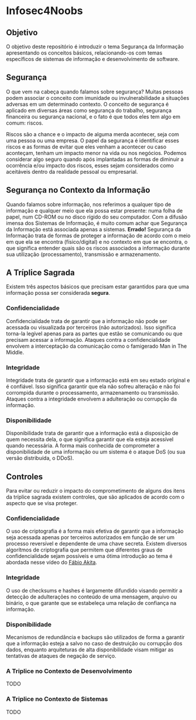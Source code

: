 # Infosec4Noobs

## Objetivo
O objetivo deste repositório é introduzir o tema Segurança da Informação apresentando os conceitos básicos, relacionando-os com temas específicos de sistemas de informação e desenvolvimento de software.

## Segurança
O que vem na cabeça quando falamos sobre segurança? Muitas pessoas podem associar o conceito com imunidade ou invulnerabilidade a situações adversas em um determinado contexto. O conceito de segurança é aplicado em diversas áreas como segurança do trabalho, segurança financeira ou segurança nacional, e o fato é que todos eles tem algo em comum: riscos.

Riscos são a chance e o impacto de alguma merda acontecer, seja com uma pessoa ou uma empresa. O papel da segurança é identificar esses riscos e as formas de evitar que eles venham a acontecer ou caso aconteçam, tenham um impacto menor na vida ou nos negócios. Podemos considerar algo seguro quando após implantadas as formas de diminuir a ocorrência e/ou impacto dos riscos, esses sejam considerados como aceitáveis dentro da realidade pessoal ou empresarial.

## Segurança no Contexto da Informação
Quando falamos sobre informação, nos referimos a qualquer tipo de informação e qualquer meio que ela possa estar presente: numa folha de papel, num CD-ROM ou no disco rígido do seu computador. Com a difusão imensa dos Sistemas de Informação, é muito comum achar que Segurança da Informação está associada apenas a sistemas. **Errado!** Segurança da Informação trata de formas de proteger a informação de acordo com o meio em que ela se encontra (físico/digital) e no contexto em que se encontra, o que significa entender quais são os riscos associados a informação durante sua utilização (processamento), transmissão e armazenamento. 

## A Tríplice Sagrada
Existem três aspectos básicos que precisam estar garantidos para que uma informação possa ser considerada **segura**.

### Confidencialidade
Confidencialidade trata de garantir que a informação não pode ser acessada ou visualizada por terceiros (não autorizados). Isso significa torna-la legível apenas para as partes que estão se comunicando ou que precisam acessar a informação. Ataques contra a confidencialidade envolvem a interceptação da comunicação como o famigerado Man in The Middle.

### Integridade
Integridade trata de garantir que a informação está em seu estado original e é confiável. Isso significa garantir que ela não sofreu alteração e não foi corrompida durante o processamento, armazenamento ou transmissão. Ataques contra a integridade envolvem a adulteração ou corrupção da informação.

### Disponibilidade
Disponibilidade trata de garantir que a informação está a disposição de quem necessita dela, o que significa garantir que ela esteja acessível quando necessária. A forma mais conhecida de comprometer a disponibilidade de uma informação ou um sistema é o ataque DoS (ou sua versão distribuída, o DDoS).

## Controles
Para evitar ou reduzir o impacto do comprometimento de alguns dos itens da tríplice sagrada existem controles, que são aplicados de acordo com o aspecto que se visa proteger.

### Confidencialidade
O uso de criptografia é a forma mais efetiva de garantir que a informação seja acessada apenas por terceiros autorizados em função de ser um processo reversível e dependente de uma chave secreta. Existem diversos algorítmos de criptografia que permitem que diferentes graus de confidencialidade sejam possíveis e uma ótima introdução ao tema é abordada nesse vídeo do [Fábio Akita](https://www.youtube.com/watch?v=CcU5Kc_FN_4).

### Integridade
O uso de checksums e hashes é largamente difundido visando permitir a detecção de adulterações no conteúdo de uma mensagem, arquivo ou binário, o que garante que se estabeleça uma relação de confiança na informação.

### Disponibilidade
Mecanismos de redundância e backups são utilizados de forma a garantir que a informação esteja a salvo no caso de destruição ou corrupção dos dados, enquanto arquiteturas de alta disponibilidade visam mitigar as tentativas de ataques de negação de serviço.

### A Triplice no Contexto de Desenvolvimento
TODO
### A Triplice no Contexto de Sistemas 
TODO





